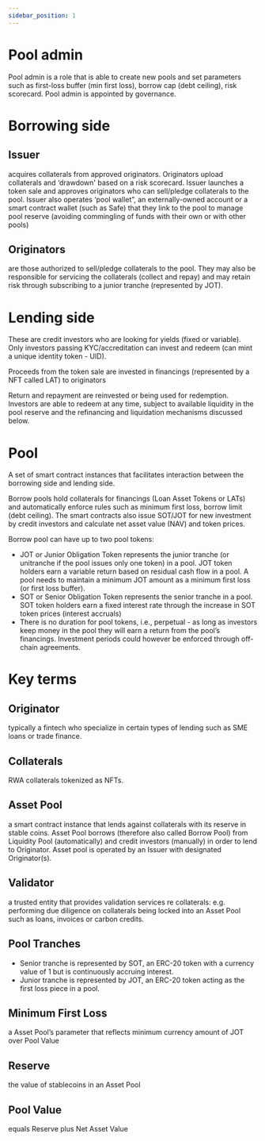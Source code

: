 ```yaml
---
sidebar_position: 1
---
```


# Pool admin
Pool admin is a role that is able to create new pools and set parameters such as first-loss buffer (min first loss), borrow cap (debt ceiling), risk scorecard. Pool admin is appointed by governance.

# Borrowing side 
## Issuer 
acquires collaterals from approved originators. Originators upload collaterals and ‘drawdown' based on a risk scorecard. Issuer launches a token sale and approves originators who can sell/pledge collaterals to the pool. Issuer also operates ‘pool wallet”, an externally-owned account or a smart contract wallet (such as Safe) that they link to the pool to manage pool reserve (avoiding commingling of funds with their own or with other pools)

## Originators 
are those authorized to sell/pledge collaterals to the pool. They may also be responsible for servicing the collaterals (collect and repay) and may retain risk through subscribing to a junior tranche (represented by JOT).

# Lending side 
These are credit investors who are looking for yields (fixed or variable). Only investors passing KYC/accreditation can invest and redeem (can mint a unique identity token - UID). 

Proceeds from the token sale are invested in financings (represented by a NFT called LAT) to originators

Return and repayment are reinvested or being used for redemption. Investors are able to redeem at any time, subject to available liquidity in the pool reserve and the refinancing and liquidation mechanisms discussed below. 

# Pool 
A set of smart contract instances that facilitates interaction between the borrowing side and lending side. 

Borrow pools hold collaterals for financings (Loan Asset Tokens or LATs) and automatically enforce rules such as minimum first loss, borrow limit (debt ceiling). The smart contracts also issue SOT/JOT for new investment by credit investors and calculate net asset value (NAV) and token prices.

Borrow pool can have up to two pool tokens:
- JOT or Junior Obligation Token represents the junior tranche (or unitranche if the pool issues only one token) in a pool. JOT token holders earn a variable return based on residual cash flow in a pool. A pool needs to maintain a minimum JOT amount as a minimum first loss (or first loss buffer).
- SOT or Senior Obligation Token represents the senior tranche in a pool. SOT token holders earn a fixed interest rate through the increase in SOT token prices (interest accruals)
- There is no duration for pool tokens, i.e., perpetual - as long as investors keep money in the pool they will earn a return from the pool’s financings. Investment periods could however be enforced through off-chain agreements.

# Key terms

## Originator 
typically a fintech who specialize in certain types of lending such as SME loans or trade finance. 

## Collaterals 
RWA collaterals tokenized as NFTs.

## Asset Pool 
a smart contract instance that lends against collaterals with its reserve in stable coins. Asset Pool borrows (therefore also called Borrow Pool) from Liquidity Pool (automatically) and credit investors (manually) in order to lend to Originator. Asset pool is operated by an Issuer with designated Originator(s).

## Validator 
a trusted entity that provides validation services re collaterals: e.g. performing due diligence on collaterals being locked into an Asset Pool such as loans, invoices or carbon credits.

## Pool Tranches
- Senior tranche is represented by SOT, an ERC-20 token with a currency value of 1 but is continuously accruing interest. 
- Junior tranche is represented by JOT, an ERC-20 token acting as the first loss piece in a pool. 

## Minimum First Loss 
a Asset Pool’s parameter that reflects minimum currency amount of JOT over Pool Value

## Reserve 

the value of stablecoins in an Asset Pool

## Pool Value 
equals Reserve plus Net Asset Value
